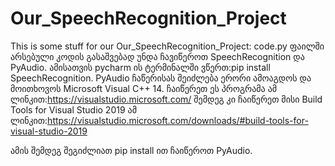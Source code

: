 # Our_SpeechRecognition_Project
This is some stuff for our Our_SpeechRecognition_Project:
code.py ფაილში არსებული კოდის გასაშვებად უნდა ჩავიწეროთ SpeechRecognition და PyAudio.
ამისათვის pycharm ის ტერმინალში ვწერთ:pip install SpeechRecognition.
PyAudio ჩაწერისას შეიძლება ერორი ამოაგდოს და მოითხოვოს Microsoft Visual C++ 14.
ჩაიწერეთ ეს პროგრამა ამ ლინკით:https://visualstudio.microsoft.com/
შემდეგ კი ჩაიწერეთ მისი Build Tools for Visual Studio 2019 ამ ლინკით:https://visualstudio.microsoft.com/downloads/#build-tools-for-visual-studio-2019

ამის შემდეგ შეგიძლიათ pip install ით ჩაიწეროთ PyAudio.
